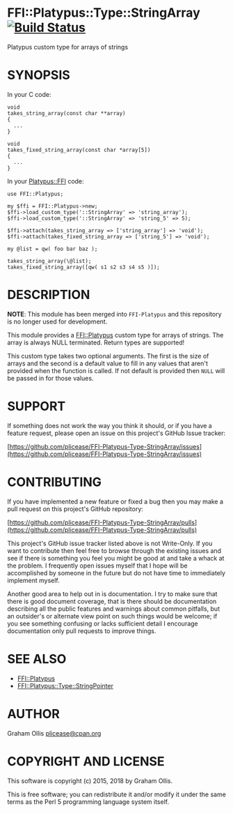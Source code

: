 # FFI::Platypus::Type::StringArray [![Build Status](https://secure.travis-ci.org/Perl5-FFI/FFI-Platypus-Type-StringArray.png)](http://travis-ci.org/Perl5-FFI/FFI-Platypus-Type-StringArray)

Platypus custom type for arrays of strings

# SYNOPSIS

In your C code:

    void
    takes_string_array(const char **array)
    {
      ...
    }
    
    void
    takes_fixed_string_array(const char *array[5])
    {
      ...
    }

In your [Platypus::FFI](https://metacpan.org/pod/Platypus::FFI) code:

    use FFI::Platypus;

    my $ffi = FFI::Platypus->new;
    $ffi->load_custom_type('::StringArray' => 'string_array');
    $ffi->load_custom_type('::StringArray' => 'string_5' => 5);
    
    $ffi->attach(takes_string_array => ['string_array'] => 'void');
    $ffi->attach(takes_fixed_string_array => ['string_5'] => 'void');
    
    my @list = qw( foo bar baz );
    
    takes_string_array(\@list);
    takes_fixed_string_array([qw( s1 s2 s3 s4 s5 )]);

# DESCRIPTION

**NOTE**: This module has been merged into `FFI-Platypus` and this
repository is no longer used for development.

This module provides a [FFI::Platypus](https://metacpan.org/pod/FFI::Platypus) custom type for arrays of
strings. The array is always NULL terminated.  Return types are supported!

This custom type takes two optional arguments.  The first is the size of
arrays and the second is a default value to fill in any values that
aren't provided when the function is called.  If not default is provided
then `NULL` will be passed in for those values.

# SUPPORT

If something does not work the way you think it should, or if you have a
feature request, please open an issue on this project's GitHub Issue
tracker:

[https://github.com/plicease/FFI-Platypus-Type-StringArray/issues](https://github.com/plicease/FFI-Platypus-Type-StringArray/issues)

# CONTRIBUTING

If you have implemented a new feature or fixed a bug then you may make a
pull request on this project's GitHub repository:

[https://github.com/plicease/FFI-Platypus-Type-StringArray/pulls](https://github.com/plicease/FFI-Platypus-Type-StringArray/pulls)

This project's GitHub issue tracker listed above is not Write-Only.  If
you want to contribute then feel free to browse through the existing
issues and see if there is something you feel you might be good at and
take a whack at the problem.  I frequently open issues myself that I
hope will be accomplished by someone in the future but do not have time
to immediately implement myself.

Another good area to help out in is documentation.  I try to make sure
that there is good document coverage, that is there should be
documentation describing all the public features and warnings about
common pitfalls, but an outsider's or alternate view point on such
things would be welcome; if you see something confusing or lacks
sufficient detail I encourage documentation only pull requests to
improve things.

# SEE ALSO

- [FFI::Platypus](https://metacpan.org/pod/FFI::Platypus)
- [FFI::Platypus::Type::StringPointer](https://metacpan.org/pod/FFI::Platypus::Type::StringPointer)

# AUTHOR

Graham Ollis <plicease@cpan.org>

# COPYRIGHT AND LICENSE

This software is copyright (c) 2015, 2018 by Graham Ollis.

This is free software; you can redistribute it and/or modify it under
the same terms as the Perl 5 programming language system itself.
